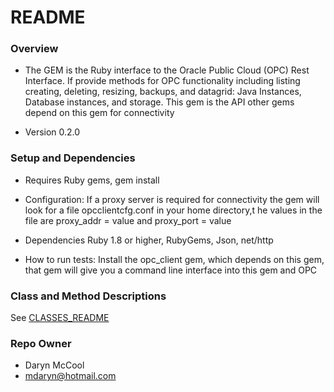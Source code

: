 # README #

### Overview ###

* The GEM is the Ruby interface to the Oracle Public Cloud (OPC) Rest Interface.  If provide methods for OPC functionality including listing
creating, deleting, resizing, backups, and datagrid: Java Instances, Database instances, and storage.
This gem is the API other gems depend on this gem for connectivity

* Version 0.2.0

### Setup and Dependencies ###

* Requires Ruby gems, gem install <gem name>

* Configuration:
	 If a proxy server is required for connectivity the gem will look for a file opcclientcfg.conf in your home directory,t he values in the file are proxy_addr = value  and proxy_port = value

* Dependencies
Ruby 1.8 or higher, RubyGems, Json, net/http
* How to run tests:
Install the opc_client gem, which depends on this gem,  that gem will give you a command line interface into this gem and OPC

### Class and Method Descriptions ###

See [CLASSES_README](https://bitbucket.org/mcoold/opc/src/f449a05b412ec3bf401642cc333efbcdb4401ce5/CLASSES_README.md?at=master)

### Repo Owner ###

* Daryn McCool 
* mdaryn@hotmail.com